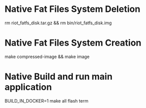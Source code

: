# Native Fat Files System Deletion
rm riot_fatfs_disk.tar.gz && rm bin/riot_fatfs_disk.img 

# Native Fat Files System Creation
make compressed-image && make image

# Native Build and run main application
BUILD_IN_DOCKER=1 make all flash term